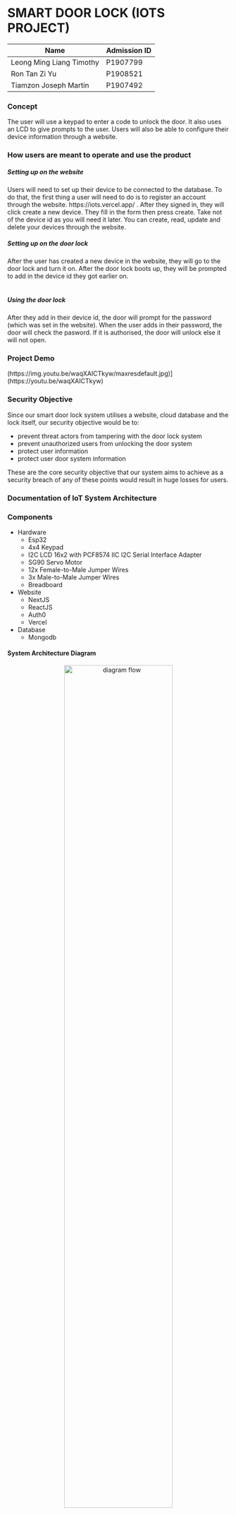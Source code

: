 <h1>SMART DOOR LOCK (IOTS PROJECT)</h1>

|  Name |  Admission ID  |
|  -------------  |  -------------  |
|  Leong Ming Liang Timothy  |  P1907799  |
|  Ron Tan Zi Yu |  P1908521  |
|  Tiamzon Joseph Martin |  P1907492  |

<h3>Concept</h3>
The user will use a keypad to enter a code to unlock the door. It also uses an LCD to give prompts to the user. Users will also be able to configure their device information through a website.
</br>

<h3>How users are meant to operate and use the product</h3>
<h5>Setting up on the website</h5>
Users will need to set up their device to be connected to the database. To do that, the first thing a user will need to do is to register an account through the website. https://iots.vercel.app/ . After they signed in, they will click create a new device. They fill in the form then press create. Take not of the device id as you will need it later. You can create, read, update and delete your devices through the website.

<h5>Setting up on the door lock</h5>
After the user has created a new device in the website, they will go to the door lock and turn it on. After the door lock boots up, they will be prompted to add in the device id they got earlier on. 
</br>
</br>
<h5>Using the door lock</h5>
After they add in their device id, the door will prompt for the password (which was set in the website). When the user adds in their password, the door will check
 the pasword. If it is authorised, the door will unlock else it will not open.

<h3>Project Demo</h3>
(https://img.youtu.be/waqXAICTkyw/maxresdefault.jpg)](https://youtu.be/waqXAICTkyw)

<h3>Security Objective</h3>
<p>
Since our smart door lock system utilises a website, cloud database and the lock itself, our security objective would be to:
<ul>
<li>
prevent threat actors from tampering with the door lock system
</li>
<li>
prevent unauthorized users from unlocking the door system
</li>
<li>
protect user information
</li>
<li>
protect user door system information
</li>
</ul>
These are the core security objective that our system aims to achieve as a security breach of any of these points would result in huge losses for users.
</p>


<h3>Documentation of IoT System Architecture</h3>

<h3>Components</h3>
<ul>
  <li>Hardware
    <ul>
      <li>Esp32</li>
      <li>4x4 Keypad</li>
      <li>I2C LCD 16x2 with PCF8574 IIC I2C Serial Interface Adapter</li>
      <li>SG90 Servo Motor</li>
      <li>12x Female-to-Male Jumper Wires</li>
      <li>3x Male-to-Male Jumper Wires</li>
      <li>Breadboard</li>
    </ul>
  </li>
  <li>Website
    <ul>
      <li>NextJS</li>
      <li>ReactJS</li>
      <li>Auth0</li>
      <li>Vercel</li>
    </ul>
  </li>
  <li>Database
    <ul>
      <li>Mongodb</li>
    </ul>
  </li>
</ul>

<h4>System Architecture Diagram</h4>
<p align="center">
<img src="/img/diagram_flow.jpg" alt="diagram flow" width="70%" height="70%">
</p>

This diagram shows how the different components of the system interact with each other. The ESP32 reads the password and sends it together with the 
pre-configured device id to Mongodb which stores the door system configurations. The Mongodb will run a function to check the device id and password like a 
username and password function. If the device id and password is correct, it will return http code 200 (success) else a http code 401 (unauthorised). The user 
can also use the website to do CRUD operations to their own data (RBAC).

<h3>
Decomposing the IoT System
</h3>

<p align="center">
<img src="img/trust_boundary_diagram.jpg" alt="diagram flow" width="70%" height="70%">
</p>

This diagram demonstrates how we have implemented our trust boundaries and the different features we have put in place to safeguard our data. Our entry points into our system where data is input is at the ESP32 and the website. 
<br/>
The privileged codes that we have identified are:
<ul>
<li>
ESP32 Microcontroller Firmware: The ESP32 microcontroller firmware controls the lock mechanism based on Mongodb reply. This code has access to the lock control functionality and be able to perform critical tasks like reading the keypad input and controlling the lock mechanism.
</li>
<li>
HTTPS Communication between ESP32 and MongoDB: The code responsible for sending and receiving HTTPS requests and responses between the ESP32 and the MongoDB database would also have privileged code. This code would have access to the network stack and be responsible for authenticating and validating the MongoDB server's identity and securing the communication between the ESP32 and the MongoDB server.
</li>
<li>
HTTPS Communication between ESP32 and MongoDB: The code responsible for sending and receiving HTTPS requests and responses between the ESP32 and the MongoDB database would also have privileged code. This code would have access to the network stack and be responsible for authenticating and validating the MongoDB server's identity and securing the communication between the ESP32 and the MongoDB server.
</li>
<li>
MongoDB Database: The code that manages the door lock configuration data in the MongoDB database would also have privileged code. This code would have access to the MongoDB database and be responsible for managing user accounts and door lock configuration data.
</li>
<li>
Auth0: Although theres no code, the system manages the user and password of the Vercel-hosted website and is privileged. This system have access to the user accounts and password data stored in the MongoDB database and be responsible for performing critical tasks like authenticating users, managing passwords, and updating the MongoDB database.
</li>
</ul>


<h4>
OAuth 2.0 framework
</h4>
<p>
The implementation of our website follows the OAuth 2.0 framework. The user will first go through a <b>Authorisation Request</b> to Auth0. If the user is authorised, they will get a <b>Authorisation Grant</b> from Auth0. The user will then use the <b>Authorisation Grant</b> received to retrieve a <b>Access Token</b> from Auth0. The user can then use this <b>Access Token</b> to retrieve data from Mongodb. For a better user experience, Auth0 uses refresh token to silently retrieve a access token when it is expired without user intervention. This allows our user to stay authenticated in our application without needing to logging everytime. The access token expiry set in our application is 86,400 seconds (24 hours) and the refresh token expiry set is 2592000 seconds (30 days).
<p>

<p align="center">
<img src="/img/oauth2_diagram.jpg" alt="oauth2 diagram" width="70%" height="70%">
</p>

<h3>TR64 Compliance Checklist</h3>

|  TR64 Category  |  Compliance Request ID  |
| ------------- | ------------- |
| Cryptographic Support  | CS-01, CS-02, CS-03, CS-04, CS-05  |
| Security Function Protection  | FP-01, FP-02  |
| Identification & Authentication  | IA-01, IA-02, IA-03, IA-04  |
| Data Protection  | DP-02, DP-04  |
| Access Protection  | AP-01, AP-02, AP-04, AP-05  |
| Security Management  |  MT-01, MT-02  |
| Resiliency Support  | RS-03, RS-04  |
| Security Audit  | AU-01, AU-02  |
| Lifecycle Protection  | LP-01, LP-02, LP-03, LP-07, LP-09  |

<h3>Attack Surfaces</h3>
<p>
For each of the attack surfaces, we performed a DREAD analysis as well as a Common Vulneribility Scoring System assessment (CVSS) in order to identify the threat level. Based on this threat level, we came up with proper mitigation techniques that will be implemented into our existing solution.</br>
For the DREAD rating: <br>
Damage: How bad would the damage of the attack be. (1-Low, 3-High) </br>
Reproducibility: How easy is it to reproduce the attack. (1-Difficult, 3-Easy) </br>
Exploitability: How much work is it to launch the attack. (1-Little, 3-A lot) </br>
Affected Users: How many users would be affected by the attack. (1-Little, 3-A lot) </br>
Discoverability: How easy is it to discover the threat. (1-Difficult, 3-Easy) </br>
</p>
<h4>Attack Surface 1: Physical Attacks (ESP-32)</h4>
<h5>Vulnerabilities</h5>
<p>
Physically tampering with the door access system and injecting of external code into the microcontroller controlling the door system could potentially result in the whole system failing.
</p>
<h5>Assessment</h5>

|  Category  |  Description  |
|  --------  |  -----------  |
|  Damage (3)  | An attack on the physical hardware would have a very high impact as the physical hardware is the core of the Door Access System.  |
|  Reproducability (1)  | An attack on the hardware level would be very hard to reproduce as it would require the attacker to be physically present at the same location as the hardware  |
|  Exploitability (2)  |   This attack would be considered as medium level exploitability since our product is already placed in a tamper-proof box to secure it.  |
|  Affected Users (1)  |  The home owner would be the main affected user as it would compromise the entire security system, allowing anyone to enter the home of the home owner.  |
|  Discoverability (1)  | Discoverability for physical attacks would be considered as a low level since it would require the threat actor to successfully get into the house in order to inject their code into the microcontroller.  |

<p align="center">
<img src="/img/OWaspVulnerabilityScore1.png" alt="Calculated Vulnerability Score 1" width="75%" height="75%">
</p>
<p>
CVSS:3.0/AV:P/AC:H/PR:H/UI:N/S:C/C:N/I:N/A:H
</p>

<h5>Mitigation</h5>
<p>
Risk Response: Treat </br>
In order to treat this attack, physically securing the Door Access System with proper procedures would be recommended. In order to achieve this, we created a tamper proof enclosure for the ESP-32 microcontroller so that it would be very difficult for them to inject their own code and tamper with the microcontroller.

</p>



<h4>Attack Surface 2: ESP-32 Network Attack</h4>
<h5>Vulnerabilities</h5>
<p>
Intercepting of packets being sent from the "Door Access" terminal to the secure endpoint on MongoDB would result in the Personal Identifiable Information (PII/SPI) being leaked to the threat actor as they would be able to know the specific time as to when the home owner leaves and returns.
</p>
<h5>Assessment</h5>
<p>

|  Category  |  Description  |
|  --------  |  -----------  |
|  Damage (1)  | An attack at this level would be be very low in damage as there are proper security procedures implemented into this. For example, packets are sent through using TLS, meaning that it is very hard for hackers to identify and decrypt the Personal Identifiabe Information.  |
|  Reproducability (1)  |  In order to reproduce this type of attack, it would be very easy. However, the exploitaility of this attack is not easy.  |
|  Exploitability (2)  |  This attack has a medium level exploitability as it would require a specific skillset from the threat actor in order to perform this successfully.  |
|  Affected Users (1)  |  Home Owners are the only users that would be affected.  |
|  Discoverability (2)  |  Discovering a vulnerability in order to perform an eavesdropping attack would be considered medium level since it is not very easy to find a vulnerability to intercept the packets.  |

<p align="center">
<img src="/img/OWaspVulnerabilityScore2.png" alt="Calculated Vulnerability Score 2" width="75%" height="75%">
</p>
<p>
CVSS:3.0/AV:N/AC:L/PR:N/UI:R/S:U/C:L/I:N/A:N 
</p>

<h5>Mitigation</h5>
<p>
Risk Response: Tolerate </br>
In order to mitigate this attack, we chose to encrypt the data at rest as well as the data in transit. The data at rest is encrpted using the PBKDF2 algorithm and the data in transit is encrypted using TLS. This way, even if there was an attacker listening on the packets being transmitted, they would have to find out the encryption algorithm and decrypt the packet before being able to identify the data.
</p>



<h4>Attack Surface 3: Database Attacks (MongoDB)</h4>
<h5>Vulnerabilities</h5>
<p>
Breach of Administrator account credentials. With a breached administrator account, the threat actor would have a full access to the Mongo Database which consists of all the information of end users.
</p>
<h5>Assessment</h5>

|  Category  |  Description  |
|  --------  |  -----------  |
|  Damage (3)  | The damage would be high if the administrator account were to be accessed by a threat actor. This is because the administrator has full access to all the data that resides in the database and is able to configure all the server settings |
|  Reproducability (3)  | The reproducability is would be considered high if the threat actor has found the credentials of the administrator account as they have full access to the database and can make changes as and when they please |
|  Exploitability (3)  | The exploitability would be considered as high since it would be very difficult for a threat actor to gain access to the account. The administrator account for the MongoDB database is securely protected with the use of social logins and 2 factor authentication. The social login also consists of a strong password, reducing the possibility of having a breached administrator account. |
|  Affected Users (3)  | An attack on the database would affect all users, including the Administrator and all end-users  |
|  Discoverability (1)  | The discovery of an IoT threat at this level would be considered as low as it could be very difficult to identify that an account has been breached. This is very similar to the Verkada Breach which occured in 2021  |

<p align="center">
<img src="/img/OWaspVulnerabilityScore3.png" alt="Calculated Vulnerability Score 3" width="75%" height="75%">
</p>
CVSS:3.0/AV:N/AC:H/PR:N/UI:N/S:U/C:N/I:N/A:H
</p>

<h5>Mitigation</h5>
<p>
Risk Response: Transfer </br>
The best mitigation techniques would be implementing social logins that make use of 2 factor authentication, creating a strong password for the social login account, limiting the amount of people that have administrator privileges and having an audit log for important events such as authentications. The main purpose of implementing a strong password would be to minimize the risk of having a compromised password. Having a 2 factor authentication on top of the strong password would act as a gateway to the account, reducing the impact of a compromised user account. Limiting the number of administrator accounts would then help limit the number of potential compromised administrator accounts, reducing the risk of having an administrator account be compromised. 
<p align="center">
<img src="/img/AttackSurface3.png" alt="Atack Surface 3" width="75%" height="75%">
</p>
</p>



<h4>Attack Surface 4: Web Server Attacks (Vercel)</h4>
<h5>Vulnerabilities</h5>
<p>
Distributed Denial of Service (DDoS) of the Vercel webserver to take down the entire website. This attack would have a big impact on <b>availability</b> as the website will become inaccessible to all end-users. 
</p>
<h5>Assessment</h5>

|  Category  |  Description  |
|  --------  |  -----------  |
|  Damage (2)  | An attack of a web server attack would be considered as a middle damage level attack as it would completely prevent users from CRUD functions (Create, Read, Update and Delete functions). This would result in the end-users being unable to change any configuration related to their security system.  |
|  Reproducability (1)  |  In order to reproduce an attack at this level, it would be extremely difficult as Vercal has taken proper precautions to prevent high level threats such as DDoS which could reflect badly on the companys reputation  |
|  Exploitability (1)  |  To perform a DDoS at such a large scale, one that is able to take down a major cloud hosting such as Vercel, the threat actor would be required to be highly skilled and knowledgeable. They would also be require to make use of a extremely large number of zombies  |
|  Affected Users (3)  |  All users would be affected if Vercel were to be taken down as it would prevent them from being able to access and view their cloud based dashboards, which prevents them from using CRUD functions.  |
|  Discoverability (1)  |  It would be very hard to discover how to perform a DDoS attack on such a big cloud hosting service such as Vercel.  |

<p align="center">
<img src="/img/OWaspVulnerabilityScore4.png" alt="Calculated Vulnerability Score 4" width="75%" height="75%">
</p>
CVSS:3.0/AV:N/AC:H/PR:H/UI:N/S:C/C:H/I:H/A:H

<h5>Mitigation</h5>
<p>
Risk Response: Treat & Transfer </br>
Proper mitigation techniques we could for this type of attack would be an automatic identification of any and all suspicious activities from users as well as black listing of the User/IP addresses that may be considered as attempting any malicious activities. However, a Distributed Denial of Service with the use of spoofing of the attacker's IP address would not be within our capabilities to treat. As such, we would be transferring those risks with the use of cloud service providers, which in this case would be Vercel.
<p align="center">
<img src="/img/AttackSurface4.png" alt="Attack Surface 4" width="75%" height="75%">
</p>
CVSS:3.0/AV:N/AC:H/PR:H/UI:N/S:C/C:H/I:H/A:H
</p>


<h4>Attack Surface 5: Web Application Attacks (Auth0)</h4>
<h5>Vulnerabilities</h5>
<p>
One of the most common IoT attacks on web applications that require authentications would be brute force attack. Brute force attack is the act where the threat actor constantly attempts to get into the system by guessing the user credentials on the website application.
</p>
<h5>Assessment</h5>

|  Category  |  Description  |
|  --------  |  -----------  |
|  Damage (3)  | The damage would be considered high for this attack as the threat actor would be able to reconfigure the settings of the home owner, potentially allowing the threat actor to get into the home of the account owner.  |
|  Reproducability (1)  |  The reproducability of this attack would be considered as low since there are proper precautions in place to prevent such attacks. Some examples would be a restriction and notification alert sent to the account owner if there was a number of failed attempts. |
|  Exploitability (1)  |  A brute force attack would be considered as low exploitability since it required a large amount of effort and time to enter each potential password.  |
|  Affected Users (1)  |  The only affected user would be the end-user whose account was breached by this attack.  |
|  Discoverability (3)  |  It does not difficult for a threat actor perform a brute force attack as it requires little to no knowledge about IoT attacks.  |
<p align="center">
<img src="/img/OWaspVulnerabilityScore5.png" alt="Calculated Vulnerability Score 5" width="75%" height="75%">
</p>
CVSS:3.0/AV:N/AC:H/PR:H/UI:N/S:U/C:H/I:H/A:L
</p>
<h5>Mitigation</h5>
<p>
Risk Response: Treat </br>
Recommended mitigation techniques for this attack would include an alert and locking of the account after a set number of failed attempts. This has been implemented as part of Auth0's compliance. An additional method in preventing this attack would be the implementation of 2FA. With the use of 2FA, if the threat actor were to successfully authenticate themselves with the use of the username and password, they would still require authentication from the 2nd factor, which is highly unlikely.
</p>

<h3>Compliance Lists</h3>
<h4>Webpage Compliance List</h4> 
<i>TR64 Req IDs: CS-02; FP-02; IA-01;RS-03;MT-02</i>

|  TR64 Req ID  |  Explanation  |
|  -------------  |  -------------  |
|  CS-02;IA-01  |  User created passwords for Auth0 are hashed using bcrypt.  |
|  FP-02  | FP-02: Website application configuration variables are stored under vercel environment variables which are encrypted via AES256  |
|  RS-03  |  Web server is secured by vercel with security grade procedures. Able to withstand malicious threats such as Denial of Service (DoS) and Distributed Denial of Service (DDoS).  |
|  MT-02  |  Users are only able to create, read, update and delete their own data so to uphold confidentiality and that data will not be tampered by unauthorized users.  |



<h4>MongoDB Atlas Compliance List</h4>
<i>TR64 Req IDs: CS-01;CS-04;CS-05;FP-01;DP-04;RS-04;AU-01;AU-02;MT-02 </i></br>

|  TR64 Req ID  |  Explanation  |
|  -------------  |  -------------  |
|  CS-01  |  API keys are generated by Mongo.  |
|  CS-04  |  RS256 asymmetric encryption algorithm is used to sign Json Web Tokens (JWTs) for authentication to web application.  |
|  CS-05;FP-01  |  API Keys are created for trusted endpoints and are fully managed by MongoDB with industrial grade security features.  |
|  DP-04  |  Role based access is assigned for different users.  |
|  RS-04  |  MongoDB Atlas provides a tool that enables backups of the entire database to be created easily. The backup can be used for disaster recovery in the event of an IoT attack.  |
|  AU-01;AU-02  |  Audit log consists of all entries, including Create, Read, Update and Delete (CRUD) as well as any successful or unsuccessful authentications. Audit logs are also secured and tamper proof. Only the authorized user with the proper credentials/API key would be able  to access it.  |
|  MT-02  |  Role based access is granted to specific users such that there are no over privileged accounts, which poses as a IoT security vulnerability.  |

<p align="center">
<img src="/img/RoleBased.png" alt="RoleBased" width="75%" height="75%">
</br><i>User dashboard view only consists of personal devices</i>
</p>
<p align="center">
<img src="/img/AuditLog.jpg" alt="Audit Log" width="75%" height="75%">
</br><i>Audit Log for CRUD and Authentications</i>
</p>
<p align="center">
<img src="/img/UserDatabaseSave.jpg" alt="User Database Save" width="75%" height="75%">
</br><i>Saving of user does not include saving of PIIs</i>
</p>


<h4>Auth0 Compliance List </h4>
<i>TR64 Req IDs: CS-05;MT-01;IA-01;IA-02;IA-03;IA-04;DP-02;AP-01;AP-02;AP-05</i> </br>

|  TR64 Req ID  |  Explanation  |
|  -------------  |  -------------  |
|  CS-05;IA-01  |  Passwords created for specific user accounts are hashed using bcrypt before being stored in the Auth0 database separate from our resource database (Mongodb) following OAuth 2.0 to ensure <bold>confidentiality</bold> of user credentials.  |
|  IA-02  |  Authentication to web server has a set session expiry of 7 days before the user is prompted to sign in again.  |
|  IA-03  |  Unique tokens are generated and assigned to users using JWTs to guarantee the Authenticity of users.  |
|  IA-04;AP-02;MT-01  |  Users are required to create a complex password upon signing up. 2 factor authentication is also required for users who sign in using third-party applications such as Google or Microsoft Account. (Refer to Attack Surface 3)  |
|  DP-02  |  Digital signatures are created using RS256 to sign Json Web Tokens for <b>Non-Repudiation</b> and <b>Integrity</b>, making sure the content has not been tampered with.  |
|  AP-01  |  Failure to enter password consecutively would result in an account lockout followed by blocking of the suspected user IP Address. Account owner would also be notified of the suspicious activity and given a choice to unblock the IP Address. (Refer to Attack Surface 4) |

<p align="center">
<img src="/img/Auth0Hashing.jpg" alt="Auth0 Hashing" width="75%" height="75%">
</br><i>Hashing of passwords for Auth0 login credentials</i>
</p>

<h4>ESP32</h4> 
<i>TR64 Compliance List: CS-02;IA-01;AP-04</i> </br>

|  TR64 Req ID  |  Explanation  |
|  -------------  |  -------------  |
|  CS-02;IA-01  |  We used a cryptographic algorithm (PBKDF2) to hash the device password with salt for better <b>confidentiality</b>.  |
|  AP-04  |  In order to prevent threat actors from physically accessing the microcontroller, which is the core of the physical system, we created a tamper-resistant box which is used to hold the microcontroller  |

<p align="center">
<img src="/img/TamperProofEnclosure.jpg" alt="Tamper Proof Enclosure" width="75%" height="75%">
</br><i>Tamper Proof Enclosure</i>
</p>

<h4>System Wide Compliance List</h4>
<i>TR64 Compliance List: LP-01;LP-02;LP-03;LP-07;LP-09</i> </br>

|  TR64 Req ID  |  Explanation  |
|  -------------  |  -------------  |
|  LP-01  |  Threat modelling was performed and used to improve our security features based on the DREAD  threat modelling method  |
|  LP-02  |  System was designed using the secure systems engineering approach. Minimal inputs are taken from users, system was designed to be as simplified as possible and permissions are only granted as and when required.  |
|  LP-03  |  System was constructed using components provided by Singapore Polytechnic. Components were presumably sourced from a authorized seller.  |
|  LP-07  |  Penetration testing for the cloud services are done by the service providers upon new updates and releases. Penetration testing for the ESP-32 data transmission was done with Kali Linux by legal means and under a controlled environment.  |
|  LP-09  |  MongoDB manages all the user data for authenticated clients and Auth0 helps to provide certificates to allow proper authentication for all authorized clients.  |

<h3>Security Testing of IoT Product</h3>
<p>For the Security Testing portion, we have come up with two separate methods that would successfully penetrate the developed IoT Product.</p>

<h4>Method 1: Distributed Denial of Service Attack</h4>
<p>
For method 1, we would be performing a Distributed Denial of Service Attack (DDoS). This attack has a sole purpose of denying the end user from being able to access the IoT Device, completely stopping the Smart Door System from working. For this DDoS attack, we would be flooding the network address with an absurd amount of traffic to the point where the IoT Devices would not be able to receive any incoming commands from the IoT Gateway.
</p>
<h5>Step 1: Access the network of the target IoT Device </h5>
<p>
Access Kali and kill all processes using the WiFi interface

`airmon-ng check kill`

Start the network adapter in monitor mode and view all nearby access points to identify target network.
<p align="center">
<img src="/img/AllNearbyAP.jpg" alt="All Nearby AP" width="75%" height="75%">
</br><i>All Nearby AccessPoints (GeeksforGeeks, 2022)</i>
</p>
View all the clients that are connected to the network

`airodump-ng -c 1 --bssid 80:35:C1:13:C1:2C -w /root wlan0mon`

Deauthenticate all clients from the network in order to get them to re-authenticated themselves. While clients attempt to re-authenticate themselves, we would be able to capture the WPA handshake.

`aireplay-ng -0 10 -a 80:35:C1:13:C1:2C wlan0mon`

After obtaining the handshake, compare the handshake with a dictionary consisting of all common passwords.

`aircrack-ng -a2 -b 80:35:C1:13:C1:2C -w /root/passwords.txt /root/hacking-01.cap`

<p align="center">
<img src="/img/ObtainedKey.jpg" alt="Obtained Key" width="75%" height="75%">
</p>
</p>

<h5>Step 2: Identify the target IoT Device </h5>
<p>
After gaining access to the same network as the IoT device, we would be able to scan the network using third-party softwares such as "Advanced IP Scanner" to identify the device we are trying to attack. In this case, it would be the device under the manufacturer "Espressif Systems".
<p align="center">
<img src="/img/AdvancedIPScanner.png" alt="Advanced IP Scanner" width="75%" height="75%">
</p>

</p>
<h5>Step 3: Perform the Attack </h5>
<p>
After we successfully identified the IP address of the target IoT device, we would be able to perform the Distributed Denial of Service attack by flooding the network with hping or with the use of zombies. 

`sudo hping3 "192.168.9.243" -q -n -d -S -p 443 --flood --rand-source`

An alternative way to make use of the device would be to convert the Smart Door System into a Zombie for DDoS attacks on the internal network. Since we have attained access to the IoT Device, we could turn it into an IoT threat for the rest of their network, completely breaking down the home network of the end user.</br>
For a guide on how to set up zombies, see here https://www.geeksforgeeks.org/slowloris-ddos-attack-tool-in-kali-linux/.

</p>

<video src="https://youtu.be/PevY5pmHhtg" alt="Penetration Test" width="100%"height="100%">
(https://img.youtu.be/PevY5pmHhtg/maxresdefault.jpg)](https://youtu.be/PevY5pmHhtg)

<h4>Method 2: Man in the Middle Attack</h4>
<p>
For method 2, we are going with the assumption that the IoT Device has been mass produced and deployed. This would result in the product connecting to the Access Points to gain access to the internet. As such, another threat that the IoT product faces would be Man in the Middle Attacks (MITM). For MITM attacks, there would be a fake access point that would be identical to that of the real one, causing the end user to misinterpret the fake access point as the real one and connecting to it, sending their personal data directly to the threat actor.
<p align="center">
<img src="/img/MITM.png" alt="MITM" width="75%" height="75%">
</p>
</p>
<h5>Step 1: Identify the network of the target IoT Device </h5>
<p>
Follow the guide provided for Method 1 Step 1.
</p>

<h5>Step 2: Create a fake access point using WiHotspot </h5>
<p>
After identifying the network access point details, create a fake access point using any of the preferred tools such as wifiphisher. In this case, we will be using wihotspot, which is a GUI based tool. </br>
In the GUI of wihotspot, set the SSID and password of fake access point to be that of the real one and click on create. This will create the fake access point which will act as a bait for the end user to connect to.
<p align="center">
<img src="/img/FakeAccessPoint.png" alt="Fake Access Point" width="75%" height="75%">
</p>
After setting up the fake access point, it would show up alike any other hotspots or available access points. To speed up the process, we would de-authenticate all the users that are currently connected to the real access point. This would increase the chances of the end user connecting their IoT device to our fake access point that we have created. 

`aireplay-ng -0 10 -a 80:35:C1:13:C1:2C wlan0mon`

</p>

<h5>Step 3: Analyze incoming transmissions </h5>
<p>
After the users have connected to the fake access points, all the data that is intended to be sent to the cloud database will be sent to the threat actor instead. The last step would be to decrypt the received packets and we would have successfully obtained the private data of the end user.
</p>

<h3>Documentation (to run this system yourself)</h3>
<h4>Website</h4>
The website is hosted on vercel and is reachable via https://iots.vercel.app/ . The website is built on NextJS which is a meta ReactJS framework which allows developers to create full stack web application. It also uses MongoDB as a database to store the user device information and Auth0 to handle user authentication and storing of user information.

<h5>Website dependency</h5>
<ul>
<li>next (Framework built for full stack ReactJS web application) </li>
<li>next auth (Handle authentication and middleware of the website)</li>
<li>MUI (Design library)</li>
<li>cypto-js (Cyptography library for the PBKFD2 hashing client side)</li>
<li>ReactJS</li>
</ul>

<h5>To get started</h5>
<ol>
  <li>
  You will need to have nodejs installed. Go over to https://nodejs.org/en/ to install nodejs
  </li>
   <li>
  Clone this repository or download the zip file
  </li>
  <li>
  Open it up using visual studio code or equivalent and go to the root path of the dashboard which is /IOTS/IOTS-dashboard
  </li>
  <li>
  From here you can choose to either run it in localhost mode or push it to the cloud. 
  <br/>
  <b>If you want to push it to the cloud</b>
    <ol>
      <li>
      Create a new github repository and push the code to the repository
      </li>
      <li>
      Create a vercel account and link it to your github https://vercel.com/
      </li>
      <li>
      After signing in to vercel, go to add <b>new project</b>
      </li>
      <li>
      Import the repository that you created
      </li>
      <li>
      Select the NextJS under the <b>Framework Preset</b>
      </li>
      <li>
      Ensure that the <b>Root Directory is the root path of the website</b>
      </li>
      <li>
      Then click deploy
      </li>
      <li>
      All codes that are commited to github will be rebuilt and redeployed on vercel.
      </li>
    </ol>
    <b>If you want to run it locally using localhost</b>
      <ol>
      <li>
       Go to the root path of the website locally from your terminal in visual studio code or equivalent
      </li>
      <li>
       Type in npm run dev
      </li>
      <li>
       Open your browser and go to http://localhost:3000/
      </li>
      <li>
       You should see the website running
      </li>
      </ol>
    </li>
    <li>
    Now you need to create a new Auth0 account https://auth0.com/
    </li>
    <li>
    Login to auth0 
    </li>
    <li>
    Go to applications and create a new application
    </li>
    <li>
    Select Regular Web Application
    </li>
    <li>
    Take note of the <b>Client ID</b> and <b>Client Secret</b>
    </li>
    <li>
    Scroll down to <b>Allowed Callback URLs</b>
    </li>
    <li>
    Add in  https://YOUR-VERCEL-APP-URL/api/auth/callback/auth0, http://localhost:3000/api/auth/callback . You do not need to add in the first one if you did not push       the code to vercel
    </li>
    <li>
    Scroll down and save your changes
    </li>
    <li>
    Now you need to create your MongoDB database
    </li>
    <li>
    Head over to https://www.mongodb.com/ and create a new account
    </li>
    <li>
    Create a new project and name it IOTS
    </li>
    <li>
    Create a new cluster and select <b>shared</b> and change the cluster name to IOTS-database
    </li>
    <li>
    Go to browse collection of IOTS-database
    </li>
    <li>
    Go to collections tab and create a new database
    </li>
    <li>
    Go to collections tab and create a new database
    </li>
    <li>
    Name the <b>database name</b> as IOTS_dashboard and the <b>Collection name</b> as users
    </li>
    <li>
    Hover over IOTS_dashboard and create another collection and name it as users
    </li>
    <li>
    Go over to App Services
    </li>
    <li>
    Go to Authentication tab
    </li>
    <li>
    Click on edit for <b>Custom JWT Authentication</b> 
    </li>
    <li>
    Enable the provider and select <b>Use a JWK URI</b>
    </li>
    <li>
    Under <b>JWK URI</b> go back to auth0 application settings and scroll all the way down to advanced settings
    </li>
    <li>
    Go to the <b>Endpoints</b> tab and copy the JSON Web Key Set. It should look something like https://YOUR-TENANT/.well-known/jwks.json
    </li>
    <li>
    Go back to the MongoDB and paste what you copied to the JWK URI
    </li>
    <li>
    Go to trigger and add a new trigger
    </li>
    <li>
    Set the trigger type to Authentication
    </li>
    <li>
    Name the Trigger AddUserToDatabase
    </li>
    <li>
    Set your <b>Cluster name</b> to IOTS-database
    </li>
    <li>
    Set your <b>Database name</b> to IOTS-dashboard
    </li>
    <li>
    Set your <b>Collection name</b> to users
    </li>
    <li>
    Scroll down and click on <b>select a function</b> and create a new function
    </li>
    <li>
    Name the function addUserToDatabase
    </li>
    <li>
    Copy this code and place it in the function
    
```javascript
exports = function(authEvent) {
  const user = authEvent.user;
  const mongodb = context.services.get("IOTS-database");
  const usersCollection = mongodb.db("IOTS_dashboard").collection("users");
  usersCollection.insertOne({
    ...user
  });
};
```
</li>
    <li>
    Save it and go back to the <b>Authentication</b> tab
    </li>
    <li>
    Click on edit for the API Keys and create a new API Key and name it Door_Auth. Save the API key somewhere safe as you will not see it again. This will be your API key that you will use for the esp32 query
    </li>
    <li>
    While you are saving the api key, on the sidebar, at the top, there is a copy icon. Click on it as save it as that is your app id and you will need it later
    </li>
    go back to the auth0
    <li>
    Go over to APIs and create a new API
    </li>
    <li>
    Name it whatever you want and the identifier is the mongodb app id which you saved and the click create
    </li>
    <li>
    Now if you are running the code on localhost, create a <b>.env</b> file at the <b>root directory</b>. If you are using vercel go over to <b>settings</b> and <b>Environment Variables</b>. Then add this into your env either on vercel or your .env file in your root directory
    
```
AUTH0_CLIENT_ID = <Your auth0 application client ID>
AUTH0_CLIENT_SECRET = <Your auth0 application client secret>
AUTH0_ISSUER = https://<your auth0 application domain> 
NEXTAUTH_URL = <your website url either localhost or the vercel url>
NEXT_PUBLIC_APP_ID= <your mongodb app id that you saved>
AUTH0_AUDIENCE= <your mongodb app id that you saved>
NEXTAUTH_SECRET= <random secret of any length that you can use openssl to generate for you. would recommend 32 characters long>
NEXT_PUBLIC_SALT = <the salt that you will use to hash the users device password. would also recommend to use openssl and 32 characters long to generate the salt>
```
</li>
  <li>
    Go back to mongodb app services
  </li>
  <li>
    Go to HTTPS Endpoints and create a new HTTPS Endpoint 
  </li>
  <li>
    Set the route to be /doorauth
  </li>
   <li>
    Under <b>Operation Type</b> copy the url
  </li>
  <li>
    Set the <b>HTTP Method</b> to post
  </li>
  <li>
    Set the <b>Return Type</b> to JSON
  </li>
   <li>
    Under <b>Function</b> add a new function and copy this code
    
    
```javascript
exports = async function({ query, headers, body}, response) {
  const CryptoJS = require("crypto-js");

    const serialized = body.text();
    const data = JSON.parse(serialized);
    
    const {deviceId, userPassword} = data;
    console.log(deviceId);
    console.log(userPassword)
    const dbPassword = await context.services.get("IOTS-database").db("IOTS_dashboard").collection("iot").findOne(
    {device_id: deviceId},
    {password: 1}
    )
    console.log(dbPassword);
    
    console.log("dbpassword", dbPassword)
    
    if (dbPassword){
      console.log("not null")
       if (dbPassword.password === CryptoJS.PBKDF2(userPassword, "<Your salt that you generated just now>",  {
              keySize: 256 / 32,
              iterations: 1000,
            }).toString()){
              console.log("authorised")
         return "authorised"
       }
        return "Username or Password is invalid"
    }else{
      console.log('invalid')
      return "Username or Password is invalid";
    }

};

```
</li>
  <li>
  Go to your esp32 code and add the API key of the doorauth you saved just now as well as add your http endpoint url to the endpoint variable
  </li>
</ol>

<h5>Circuit Diagram</h5>
<p>The diagram below shows how the components are connected to create the circuit diagram. the tables shows the different pin connections to the Esp32 I/O pins.</p>
<p align="center">
<img src="/img/hardware_circuit_diagram.jpeg" alt="IOTS Circuit Diagram" width="70%" height="70%">
</p>
<h5>Esp32 Code</h5>
<ol>
  <li>Once the circuit has been set up, connect the Esp32 to the computer</li>
  <li>Install the necessary libraries needed:</li>
    <ul>
      <li>keypad by Mark Stanley, Alexander Brevig</li>
      <li>LiquidCrystal I2C by Frank de Brabander</li>
      <li>ESP32Servo by Kevin Harrington, John K. Bennett</li>
    </ul>
  <li>Download and open the program file <a href="IOTSGrp1Esp32Code.ino">Esp32 INO file [6 kB]</a> </li>
  <li>Upload the code</li>
  <li>Once the code is uploaded, hold on the 'boot' button on the Esp32 to run the program in the board</li>
</ol>
<p>if the 'Output' displays an error of the I2C LCD not compatible with Esp32, proceed to file explorer to edit the library</p>
  <ol>
    <li>Go to file explorer/Arduino/libraries/LiquidCrystal_I2C</li>
    <li>open library.properties in notepad</li>
    <li>Include Esp32 to the architechtures. That line of the library property should look like "architectures=avr,esp32"</li>
    <li>save changes and run the code again</li>
  <ol>  
